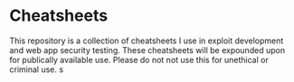 # Cheatsheets
This repository is a collection of cheatsheets I use in exploit development and web app security testing. These cheatsheets will be expounded upon for publically available use. Please do not not use this for unethical or criminal use. s
